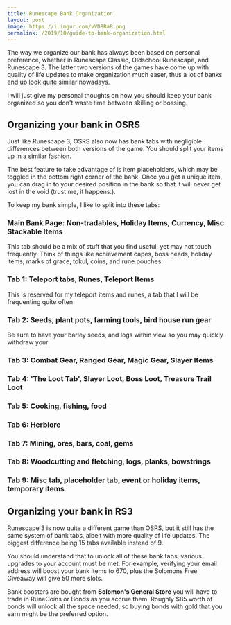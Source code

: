 ```yaml
---
title: Runescape Bank Organization
layout: post
image: https://i.imgur.com/vVD8RaB.png
permalink: /2019/10/guide-to-bank-organization.html
---
```


The way we organize our bank has always been based on personal preference, whether in Runescape Classic, Oldschool Runescape, and Runescape 3. The latter two versions of the games have come up with quality of life updates to make organization much easer, thus a lot of banks end up look quite similar nowadays.

I will just give my personal thoughts on how you should keep your bank organized so you don't waste time between skilling or bossing.

## Organizing your bank in OSRS

Just like Runescape 3, OSRS also now has bank tabs with negligible differences between both versions of the game. You should split your items up in a similar fashion.

The best feature to take advantage of is item placeholders, which may be toggled in the bottom right corner of the bank. Once you get a unique item, you can drag in to your desired position in the bank so that it will never get lost in the void (trust me, it happens.).

To keep my bank simple, I like to split into these tabs:

### Main Bank Page: Non-tradables, Holiday Items, Currency, Misc Stackable Items

This tab should be a mix of stuff that you find useful, yet may not touch frequently. Think of things like achievement capes, boss heads, holiday items, marks of grace, tokul, coins, and rune pouches.

### Tab 1: Teleport tabs, Runes, Teleport Items

This is reserved for my teleport items and runes, a tab that I will be frequenting quite often

### Tab 2: Seeds, plant pots, farming tools, bird house run gear

Be sure to have your barley seeds, and logs within view so you may quickly withdraw your

### Tab 3: Combat Gear, Ranged Gear, Magic Gear, Slayer Items

### Tab 4: 'The Loot Tab', Slayer Loot, Boss Loot, Treasure Trail Loot

### Tab 5: Cooking, fishing, food

### Tab 6: Herblore

### Tab 7: Mining, ores, bars, coal, gems

### Tab 8: Woodcutting and fletching, logs, planks, bowstrings

### Tab 9: Misc tab, placeholder tab, event or holiday items, temporary items

## Organizing your bank in RS3

Runescape 3 is now quite a different game than OSRS, but it still has the same system of bank tabs, albeit with more quality of life updates. The biggest difference being 15 tabs available instead of 9.

You should understand that to unlock all of these bank tabs, various upgrades to your account must be met. For example, verifying your email address will boost your bank items to 670, plus the Solomons Free Giveaway will give 50 more slots.

Bank boosters are bought from **Solomon's General Store** you will have to trade in RuneCoins or Bonds as you accrue them. Roughly $85 worth of bonds will unlock all the space needed, so buying bonds with gold that you earn might be the preferred option.
